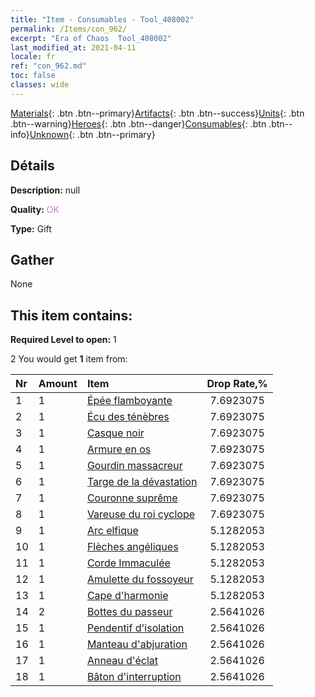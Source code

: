 ```yaml
---
title: "Item - Consumables - Tool_408002"
permalink: /Items/con_962/
excerpt: "Era of Chaos  Tool_408002"
last_modified_at: 2021-04-11
locale: fr
ref: "con_962.md"
toc: false
classes: wide
---
```

 [Materials](/fr/Items/){: .btn .btn--primary}[Artifacts](/fr/Items/Artifacts/){: .btn .btn--success}[Units](/fr/Items/Units/){: .btn .btn--warning}[Heroes](/fr/Items/Heroes/){: .btn .btn--danger}[Consumables](/fr/Items/Consumables/){: .btn .btn--info}[Unknown](/fr/Items/Unknown/){: .btn .btn--primary}

## Détails
 **Description:** null

 **Quality:** <span style="color: #DA70D6">OK</span>

 **Type:** Gift

## Gather

  None

## This item contains:

 **Required Level to open:** 1

 2 You would get **1** item  from:

  | Nr | Amount |     Item    | Drop Rate,% |
  |:---|:-------|:------------|:---------:|
  | 1 | 1 | [Épée flamboyante](/fr/Items/art_121/) | 7.6923075 | 
  | 2 | 1 | [Écu des ténèbres](/fr/Items/art_122/) | 7.6923075 | 
  | 3 | 1 | [Casque noir](/fr/Items/art_123/) | 7.6923075 | 
  | 4 | 1 | [Armure en os](/fr/Items/art_124/) | 7.6923075 | 
  | 5 | 1 | [Gourdin massacreur](/fr/Items/art_125/) | 7.6923075 | 
  | 6 | 1 | [Targe de la dévastation](/fr/Items/art_126/) | 7.6923075 | 
  | 7 | 1 | [Couronne suprême](/fr/Items/art_127/) | 7.6923075 | 
  | 8 | 1 | [Vareuse du roi cyclope](/fr/Items/art_128/) | 7.6923075 | 
  | 9 | 1 | [Arc elfique](/fr/Items/art_103/) | 5.1282053 | 
  | 10 | 1 | [Flèches angéliques](/fr/Items/art_104/) | 5.1282053 | 
  | 11 | 1 | [Corde Immaculée](/fr/Items/art_105/) | 5.1282053 | 
  | 12 | 1 | [Amulette du fossoyeur](/fr/Items/art_129/) | 5.1282053 | 
  | 13 | 1 | [Cape d'harmonie](/fr/Items/art_130/) | 5.1282053 | 
  | 14 | 2 | [Bottes du passeur](/fr/Items/art_131/) | 2.5641026 | 
  | 15 | 1 | [Pendentif d'isolation](/fr/Items/art_136/) | 2.5641026 | 
  | 16 | 1 | [Manteau d'abjuration](/fr/Items/art_137/) | 2.5641026 | 
  | 17 | 1 | [Anneau d'éclat](/fr/Items/art_138/) | 2.5641026 | 
  | 18 | 1 | [Bâton d'interruption](/fr/Items/art_139/) | 2.5641026 | 
